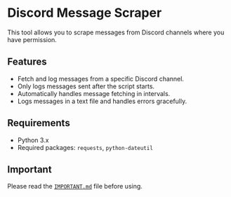 # Discord Message Scraper
This tool allows you to scrape messages from Discord channels where you have permission.

## Features
- Fetch and log messages from a specific Discord channel.
- Only logs messages sent after the script starts.
- Automatically handles message fetching in intervals.
- Logs messages in a text file and handles errors gracefully.

## Requirements
- Python 3.x
- Required packages: `requests`, `python-dateutil`

## Important
Please read the [`IMPORTANT.md`](https://github.com/Hmmcrs/Discord-API/blob/main/IMPORTANT.md) file before using.
